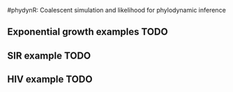 #phydynR: Coalescent simulation and likelihood for phylodynamic inference
## Exponential growth examples TODO 
## SIR example TODO 
## HIV example TODO 
